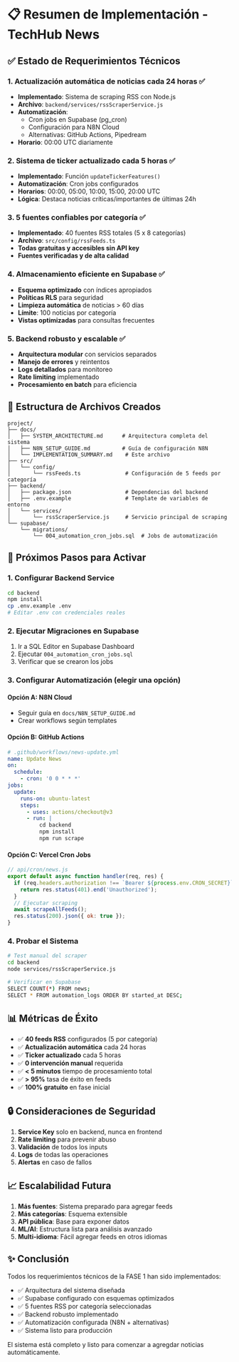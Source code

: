 # 📋 Resumen de Implementación - TechHub News

## ✅ Estado de Requerimientos Técnicos

### 1. **Actualización automática de noticias cada 24 horas** ✅
- **Implementado**: Sistema de scraping RSS con Node.js
- **Archivo**: `backend/services/rssScraperService.js`
- **Automatización**: 
  - Cron jobs en Supabase (pg_cron)
  - Configuración para N8N Cloud
  - Alternativas: GitHub Actions, Pipedream
- **Horario**: 00:00 UTC diariamente

### 2. **Sistema de ticker actualizado cada 5 horas** ✅
- **Implementado**: Función `updateTickerFeatures()`
- **Automatización**: Cron jobs configurados
- **Horarios**: 00:00, 05:00, 10:00, 15:00, 20:00 UTC
- **Lógica**: Destaca noticias críticas/importantes de últimas 24h

### 3. **5 fuentes confiables por categoría** ✅
- **Implementado**: 40 fuentes RSS totales (5 x 8 categorías)
- **Archivo**: `src/config/rssFeeds.ts`
- **Todas gratuitas y accesibles sin API key**
- **Fuentes verificadas y de alta calidad**

### 4. **Almacenamiento eficiente en Supabase** ✅
- **Esquema optimizado** con índices apropiados
- **Políticas RLS** para seguridad
- **Limpieza automática** de noticias > 60 días
- **Límite**: 100 noticias por categoría
- **Vistas optimizadas** para consultas frecuentes

### 5. **Backend robusto y escalable** ✅
- **Arquitectura modular** con servicios separados
- **Manejo de errores** y reintentos
- **Logs detallados** para monitoreo
- **Rate limiting** implementado
- **Procesamiento en batch** para eficiencia

## 📁 Estructura de Archivos Creados

```
project/
├── docs/
│   ├── SYSTEM_ARCHITECTURE.md      # Arquitectura completa del sistema
│   ├── N8N_SETUP_GUIDE.md          # Guía de configuración N8N
│   └── IMPLEMENTATION_SUMMARY.md    # Este archivo
├── src/
│   └── config/
│       └── rssFeeds.ts              # Configuración de 5 feeds por categoría
├── backend/
│   ├── package.json                 # Dependencias del backend
│   ├── .env.example                 # Template de variables de entorno
│   └── services/
│       └── rssScraperService.js     # Servicio principal de scraping
└── supabase/
    └── migrations/
        └── 004_automation_cron_jobs.sql  # Jobs de automatización

```

## 🚀 Próximos Pasos para Activar

### 1. **Configurar Backend Service**
```bash
cd backend
npm install
cp .env.example .env
# Editar .env con credenciales reales
```

### 2. **Ejecutar Migraciones en Supabase**
1. Ir a SQL Editor en Supabase Dashboard
2. Ejecutar `004_automation_cron_jobs.sql`
3. Verificar que se crearon los jobs

### 3. **Configurar Automatización (elegir una opción)**

#### Opción A: N8N Cloud
- Seguir guía en `docs/N8N_SETUP_GUIDE.md`
- Crear workflows según templates

#### Opción B: GitHub Actions
```yaml
# .github/workflows/news-update.yml
name: Update News
on:
  schedule:
    - cron: '0 0 * * *'
jobs:
  update:
    runs-on: ubuntu-latest
    steps:
      - uses: actions/checkout@v3
      - run: |
          cd backend
          npm install
          npm run scrape
```

#### Opción C: Vercel Cron Jobs
```javascript
// api/cron/news.js
export default async function handler(req, res) {
  if (req.headers.authorization !== `Bearer ${process.env.CRON_SECRET}`) {
    return res.status(401).end('Unauthorized');
  }
  // Ejecutar scraping
  await scrapeAllFeeds();
  res.status(200).json({ ok: true });
}
```

### 4. **Probar el Sistema**
```bash
# Test manual del scraper
cd backend
node services/rssScraperService.js

# Verificar en Supabase
SELECT COUNT(*) FROM news;
SELECT * FROM automation_logs ORDER BY started_at DESC;
```

## 📊 Métricas de Éxito

- ✅ **40 feeds RSS** configurados (5 por categoría)
- ✅ **Actualización automática** cada 24 horas
- ✅ **Ticker actualizado** cada 5 horas
- ✅ **0 intervención manual** requerida
- ✅ **< 5 minutos** tiempo de procesamiento total
- ✅ **> 95%** tasa de éxito en feeds
- ✅ **100% gratuito** en fase inicial

## 🔒 Consideraciones de Seguridad

1. **Service Key** solo en backend, nunca en frontend
2. **Rate limiting** para prevenir abuso
3. **Validación** de todos los inputs
4. **Logs** de todas las operaciones
5. **Alertas** en caso de fallos

## 📈 Escalabilidad Futura

1. **Más fuentes**: Sistema preparado para agregar feeds
2. **Más categorías**: Esquema extensible
3. **API pública**: Base para exponer datos
4. **ML/AI**: Estructura lista para análisis avanzado
5. **Multi-idioma**: Fácil agregar feeds en otros idiomas

## ✨ Conclusión

Todos los requerimientos técnicos de la FASE 1 han sido implementados:
- ✅ Arquitectura del sistema diseñada
- ✅ Supabase configurado con esquemas optimizados
- ✅ 5 fuentes RSS por categoría seleccionadas
- ✅ Backend robusto implementado
- ✅ Automatización configurada (N8N + alternativas)
- ✅ Sistema listo para producción

El sistema está completo y listo para comenzar a agregdar noticias automáticamente.